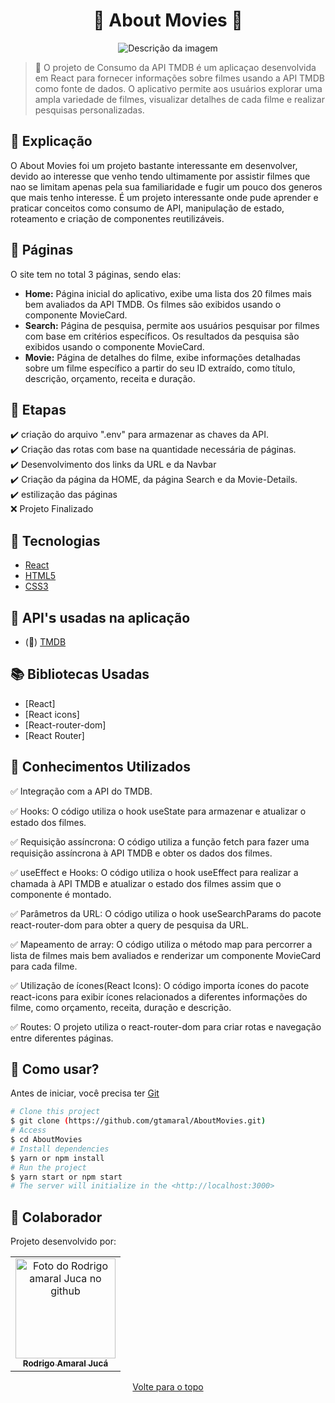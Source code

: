 <h1 align="center">🎥 About Movies 🎥</h1>

<div align="center">
  <img src="https://www.acheicampos.com.br/uploads/advertiser/default_anunciante_thumbnail.png" alt="Descrição da imagem">
</div>

> 🔎  O projeto de Consumo da API TMDB é um aplicaçao desenvolvida em React para fornecer informações sobre filmes usando a API TMDB como fonte de dados. O aplicativo permite aos usuários explorar uma ampla variedade de filmes, visualizar detalhes de cada filme e realizar pesquisas personalizadas.



## 📄 Explicação

O About Movies foi um projeto bastante interessante em desenvolver, devido ao interesse que venho tendo ultimamente por assistir filmes que nao se limitam apenas pela sua familiaridade e fugir um pouco dos generos que mais tenho interesse. É um projeto interessante onde pude aprender e praticar conceitos como consumo de API, manipulação de estado, roteamento e criação de componentes reutilizáveis.

## 📁 Páginas

O site tem no total 3 páginas, sendo elas:

- **Home:** Página inicial do aplicativo, exibe uma lista dos 20 filmes mais bem avaliados da API TMDB. Os filmes são exibidos usando o componente MovieCard.
- **Search:** Página de pesquisa, permite aos usuários pesquisar por filmes com base em critérios específicos. Os resultados da pesquisa são exibidos usando o componente MovieCard.
- **Movie:** Página de detalhes do filme, exibe informações detalhadas sobre um filme específico a partir do seu ID extraído, como título, descrição, orçamento, receita e duração.

## 🎯 Etapas

✔️ criação do arquivo ".env" para armazenar as chaves da API.\
✔️ Criação das rotas com base na quantidade necessária de páginas.\
✔️ Desenvolvimento dos links da URL e da Navbar\
✔️ Criação da página da HOME, da página Search e da Movie-Details.\
✔️ estilização das páginas\
❌ Projeto Finalizado

## 🚀 Tecnologias

- [React](https://img.shields.io/badge/React-20232A?style=for-the-badge&logo=react&logoColor=61DAFB)
- [HTML5](https://img.shields.io/badge/HTML5-E34F26?style=for-the-badge&logo=html5&logoColor=white)
- [CSS3](https://img.shields.io/badge/CSS3-1572B6?style=for-the-badge&logo=css3&logoColor=white)

## 📡 API'𝘀 usadas na aplicação

- (🎥) [TMDB](https://developer.themoviedb.org/reference/intro/getting-started)

## 📚 Bibliotecas Usadas

- [React]
- [React icons]
- [React-router-dom]
- [React Router]
  
## 📔 Conhecimentos Utilizados

✅ Integração com a API do TMDB.

✅ Hooks: O código utiliza o hook useState para armazenar e atualizar o estado dos filmes.

✅ Requisição assíncrona: O código utiliza a função fetch para fazer uma requisição assíncrona à API TMDB e obter os dados dos filmes.

✅ useEffect e Hooks: O código utiliza o hook useEffect para realizar a chamada à API TMDB e atualizar o estado dos filmes assim que o componente é montado.

✅ Parâmetros da URL: O código utiliza o hook useSearchParams do pacote react-router-dom para obter a query de pesquisa da URL.

✅ Mapeamento de array: O código utiliza o método map para percorrer a lista de filmes mais bem avaliados e renderizar um componente MovieCard para cada filme.

✅ Utilização de ícones(React Icons): O código importa ícones do pacote react-icons para exibir ícones relacionados a diferentes informações do filme, como orçamento, receita, duração e descrição.

✅ Routes: O projeto utiliza o react-router-dom para criar rotas e navegação entre diferentes páginas.

## 📕 Como usar?

Antes de iniciar, você precisa ter [Git](https://git-scm.com)

```bash
# Clone this project
$ git clone (https://github.com/gtamaral/AboutMovies.git)
# Access
$ cd AboutMovies
# Install dependencies
$ yarn or npm install
# Run the project
$ yarn start or npm start
# The server will initialize in the <http://localhost:3000>
```

## 🤝 Colaborador

Projeto desenvolvido por:

<table>
  <tr>
    <td align="center">
      <a href="#">
        <img src="https://github.com/gtamaral.png" width="160px;" alt="Foto do Rodrigo amaral Juca no github"/><br>
        <sub>
          <b>Rodrigo Amaral Jucá</b>
        </sub>
      </a>
    </td>
  </tr>
</table>


<div align="center">
  <a href="#top">Volte para o topo</a>
</div>
